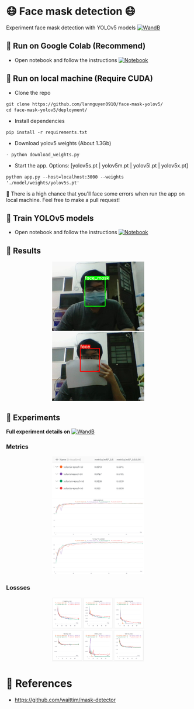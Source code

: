 # 😷 **Face mask detection** 😷
Experiment face mask detection with YOLOv5 models <a href="https://wandb.ai/lannguyen/face-mask-yolov5"><img src="https://raw.githubusercontent.com/wandb/assets/main/wandb-github-badge-gradient.svg" alt="WandB"></a>

## 🌟 **Run on Google Colab (Recommend)**
- Open notebook and follow the instructions [![Notebook](https://colab.research.google.com/assets/colab-badge.svg)](https://colab.research.google.com/drive/1KTAk_kdO74OvXMGxdGdOLx6QPu3Yr0rb?usp=sharing)

## 🌟 **Run on local machine (Require CUDA)**
- Clone the repo
```
git clone https://github.com/lannguyen0910/face-mask-yolov5/
cd face-mask-yolov5/deployment/
```
- Install dependencies
```
pip install -r requirements.txt
```
- Download yolov5 weights (About 1.3Gb)
```
- python download_weights.py
```
- Start the app. Options: [yolov5s.pt | yolov5m.pt | yolov5l.pt | yolov5x.pt]
```
python app.py --host=localhost:3000 --weights './model/weights/yolov5s.pt'
```

🚨 There is a high chance that you'll face some errors when run the app on local machine. Feel free to make a pull request!  

## 🌟 **Train YOLOv5 models** 
- Open notebook and follow the instructions [![Notebook](https://colab.research.google.com/assets/colab-badge.svg)](https://colab.research.google.com/drive/1ZUZHRlUe6wgXHjdjbHf7-npJAhSPJUwn?usp=sharing)

## 🌟 **Results**
<p align="center">
    <img src="./assets/results/face-mask.jpg" style="width:50%" />
    <img src="./assets/results/face-not-mask.jpg" style="width:50%" />
</p>

## 🌟 **Experiments**
**Full experiment details on** <a href="https://wandb.ai/lannguyen/face-mask-yolov5"><img src="https://raw.githubusercontent.com/wandb/assets/main/wandb-github-badge-gradient.svg" alt="WandB"></a>
<br>

### **Metrics**
<p align="center">
    <img src="./assets/experiments/metrics_all.PNG" style="width:50%" />
    <img src="./assets/experiments/mAP_0.5.PNG" style="width:50%" />
    <img src="./assets/experiments/mAP_0.5_0.95.PNG" style="width:50%" />
</p>

### **Lossses**

<p align="center">
    <img src="./assets/experiments/train_loss.PNG" style="width:50%" />
    <img src="./assets/experiments/val_loss.PNG" style="width:50%" />
</p>

# 📙 **References**
- https://github.com/waittim/mask-detector